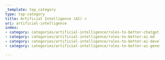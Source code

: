 ```yaml
---
_template: top_category
type: top-category
title: Artificial Intelligence (AI) 🔥
uri: artificial-intelligence
index:
- category: categories/artificial-intelligence/rules-to-better-chatgpt-prompt-engineering.md
- category: categories/artificial-intelligence/rules-to-better-ai.md
- category: categories/artificial-intelligence/rules-to-better-ai-development.md
- category: categories/artificial-intelligence/rules-to-better-ai-generated-media.md

---
```


